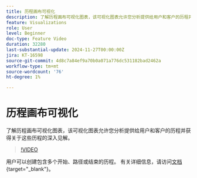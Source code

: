 ```yaml
---
title: 历程画布可视化
description: 了解历程画布可视化图表，该可视化图表允许您分析提供给用户和客户的历程并获得关于这些历程的深入见解。
feature: Visualizations
role: User
level: Beginner
doc-type: Feature Video
duration: 32280
last-substantial-update: 2024-11-27T00:00:00Z
jira: KT-16598
source-git-commit: 4d8c7a84ef9a70b0a071a776dc531182bad2462a
workflow-type: tm+mt
source-wordcount: '76'
ht-degree: 1%

---
```



# 历程画布可视化

了解历程画布可视化图表，该可视化图表允许您分析提供给用户和客户的历程并获得关于这些历程的深入见解。

>[!VIDEO](https://video.tv.adobe.com/v/3440636/?learn=on&captions=chi_hans)

用户可以创建包含多个开始、路径或结束的历程。 有关详细信息，请访问[文档](https://experienceleague.adobe.com/zh-hans/docs/analytics-platform/using/cja-workspace/visualizations/journey-canvas/journey-canvas){target="_blank"}。